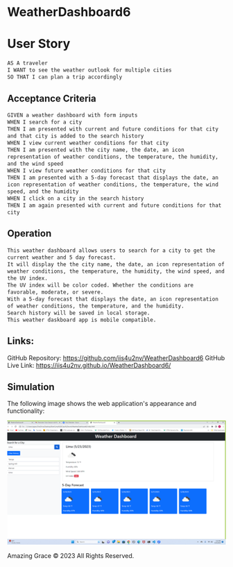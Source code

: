 # WeatherDashboard6

# User Story

```
AS A traveler
I WANT to see the weather outlook for multiple cities
SO THAT I can plan a trip accordingly
```

## Acceptance Criteria

```
GIVEN a weather dashboard with form inputs
WHEN I search for a city
THEN I am presented with current and future conditions for that city and that city is added to the search history
WHEN I view current weather conditions for that city
THEN I am presented with the city name, the date, an icon representation of weather conditions, the temperature, the humidity, and the wind speed
WHEN I view future weather conditions for that city
THEN I am presented with a 5-day forecast that displays the date, an icon representation of weather conditions, the temperature, the wind speed, and the humidity
WHEN I click on a city in the search history
THEN I am again presented with current and future conditions for that city
```

## Operation

```
This weather dashboard allows users to search for a city to get the current weather and 5 day forecast.
It will display the the city name, the date, an icon representation of weather conditions, the temperature, the humidity, the wind speed, and the UV index.
The UV index will be color coded. Whether the conditions are favorable, moderate, or severe.
With a 5-day forecast that displays the date, an icon representation of weather conditions, the temperature, and the humidity.
Search history will be saved in local storage.
This weather daskboard app is mobile compatible.
```

## Links:

GitHub Repository: https://github.com/iis4u2nv/WeatherDashboard6
GitHub Live Link: https://iis4u2nv.github.io/WeatherDashboard6/


## Simulation

The following image shows the web application's appearance and functionality:

![The weather app includes a search option, and a five-day forecast and current weather conditions for a city of your choice.](./assets/Screenshot%20(20).png)




Amazing Grace © 2023 All Rights Reserved.